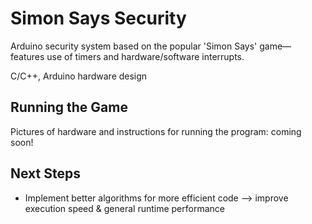 # Simon Says Security
Arduino security system based on the popular 'Simon Says' game— features use of timers and hardware/software interrupts.

C/C++, Arduino hardware design

## Running the Game ##

Pictures of hardware and instructions for running the program: coming soon!

## Next Steps ##

+ Implement better algorithms for more efficient code --> improve execution speed & general runtime performance
